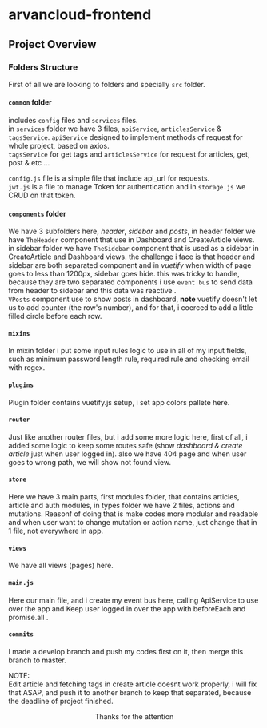 # arvancloud-frontend

## Project Overview

### Folders Structure
First of all we are looking to folders and specially `src` folder.   
#### `common` folder

includes `config` files and `services` files.   
in `services` folder we have 3 files, `apiService`, `articlesService` & `tagsService`. `apiService` designed to implement methods of request for whole project, based on axios.   
`tagsService` for get tags and `articlesService` for request for articles, get, post & etc ...   

`config.js` file is a simple file that include api_url for requests.    
`jwt.js` is a file to manage Token for authentication and in `storage.js` we CRUD on that token.    

#### `components` folder
We have 3 subfolders here, *header*, *sidebar* and *posts*, in header folder we have `TheHeader` component that use in Dashboard and CreateArticle views. in sidebar folder we have `TheSidebar` component that is used as a sidebar in CreateArticle and Dashboard views. the challenge i face is that header and sidebar are both separated component and in *vuetify* when width of page goes to less than 1200px, sidebar goes hide. this was tricky to handle, because they are two separated components i use `event bus` to send data from header to sidebar and this data was reactive .   
`VPosts` component use to show posts in dashboard, **note** vuetify doesn't let us to add counter (the row's number), and for that, i coerced to add a little filled circle before each row.    

#### `mixins`   
In mixin folder i put some input rules logic to use in all of my input fields, such as minimum password length rule, required rule and checking email with regex.    

#### `plugins`   
Plugin folder contains vuetify.js setup, i set app colors pallete here.    

#### `router`
Just like another router files, but i add some more logic here, first of all, i added some logic to keep some routes safe (show *dashboard & create article* just when user logged in). also we have 404 page and when user goes to wrong path, we will show not found view.

#### `store`    
Here we have 3 main parts, first modules folder, that contains articles, article and auth modules, in types folder we have 2 files, actions and mutations. Reasonf of doing that is make codes more modular and readable and when user want to change mutation or action name, just change that in 1 file, not everywhere in app.    

#### `views`   
We have all views (pages) here.    

#### `main.js`    
Here our main file, and i create my event bus here, calling ApiService to use over the app and Keep user logged in over the app with beforeEach and promise.all .    

#### `commits`   
I made a develop branch and push my codes first on it, then merge this branch to master.



NOTE:   
Edit article and fetching tags in create article doesnt work properly, i will fix that ASAP, and push it to another branch to keep that separated, because the deadline of project finished.


<p align="center">Thanks for the attention</p>
